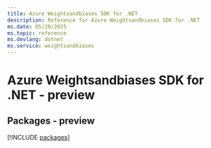 ```yaml
---
title: Azure Weightsandbiases SDK for .NET
description: Reference for Azure Weightsandbiases SDK for .NET
ms.date: 05/20/2025
ms.topic: reference
ms.devlang: dotnet
ms.service: weightsandbiases
---
```

# Azure Weightsandbiases SDK for .NET - preview
## Packages - preview
[!INCLUDE [packages](weightsandbiases-index.md)]